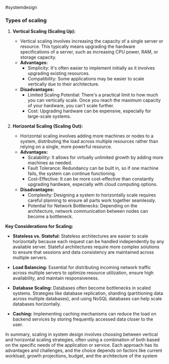 #systemdesign
### Types of scaling

1. **Vertical Scaling (Scaling Up):**
    
    - Vertical scaling involves increasing the capacity of a single server or resource. This typically means upgrading the hardware specifications of a server, such as increasing CPU power, RAM, or storage capacity.
    - **Advantages:**
        - Simplicity: It's often easier to implement initially as it involves upgrading existing resources.
        - Compatibility: Some applications may be easier to scale vertically due to their architecture.
    - **Disadvantages:**
        - Limited Scaling Potential: There's a practical limit to how much you can vertically scale. Once you reach the maximum capacity of your hardware, you can't scale further.
        - Cost: Upgrading hardware can be expensive, especially for large-scale systems.
2. **Horizontal Scaling (Scaling Out):**
    
    - Horizontal scaling involves adding more machines or nodes to a system, distributing the load across multiple resources rather than relying on a single, more powerful resource.
    - **Advantages:**
        - Scalability: It allows for virtually unlimited growth by adding more machines as needed.
        - Fault Tolerance: Redundancy can be built in, so if one machine fails, the system can continue functioning.
        - Cost-Effective: It can be more cost-effective than constantly upgrading hardware, especially with cloud computing options.
    - **Disadvantages:**
        - Complexity: Designing a system to horizontally scale requires careful planning to ensure all parts work together seamlessly.
        - Potential for Network Bottlenecks: Depending on the architecture, network communication between nodes can become a bottleneck.

**Key Considerations for Scaling:**

- **Stateless vs. Stateful:** Stateless architectures are easier to scale horizontally because each request can be handled independently by any available server. Stateful architectures require more complex solutions to ensure that sessions and data consistency are maintained across multiple servers.
    
- **Load Balancing:** Essential for distributing incoming network traffic across multiple servers to optimize resource utilization, ensure high availability, and maintain responsiveness.
    
- **Database Scaling:** Databases often become bottlenecks in scaled systems. Strategies like database replication, sharding (partitioning data across multiple databases), and using NoSQL databases can help scale databases horizontally.
    
- **Caching:** Implementing caching mechanisms can reduce the load on backend services by storing frequently accessed data closer to the user.
    

In summary, scaling in system design involves choosing between vertical and horizontal scaling strategies, often using a combination of both based on the specific needs of the application or service. Each approach has its advantages and challenges, and the choice depends on factors like current workload, growth projections, budget, and the architecture of the system